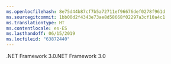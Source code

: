 ```yaml
---
ms.openlocfilehash: 8e75d44b87cf7b5a72711ef96676def0278f961d
ms.sourcegitcommit: 1bb00d2f4343e73ae8d58668f02297a3cf10a4c1
ms.translationtype: HT
ms.contentlocale: es-ES
ms.lasthandoff: 06/15/2019
ms.locfileid: "63872440"
---
```

<span data-ttu-id="c9060-101">.NET Framework 3.0</span><span class="sxs-lookup"><span data-stu-id="c9060-101">.NET Framework 3.0</span></span>